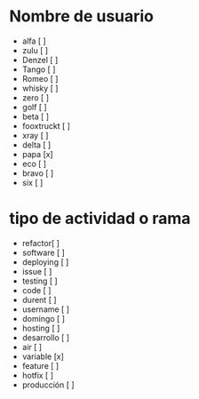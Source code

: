 # Nombre de usuario
- alfa [ ]
- zulu [ ]
- Denzel [ ]
- Tango [ ]
- Romeo [ ]
- whisky [ ]
- zero [ ]
- golf [ ]
- beta [ ]
- fooxtruckt [ ]
- xray [ ]
- delta [ ]
- papa [x]
- eco [ ]
- bravo [ ]
- six [ ]

# tipo de actividad o rama
- refactor[ ] 
- software [ ]
- deploying [ ]
- issue [ ]
- testing [ ]
- code [ ]
- durent [ ]
- username [ ]
- domingo [ ]
- hosting [ ]
- desarrollo [ ]
- air [ ]
- variable [x]
- feature [ ]
- hotfix [ ]
- producción [ ]
